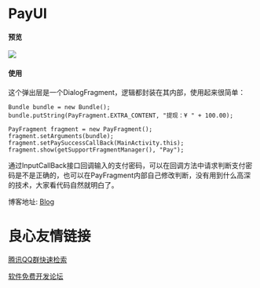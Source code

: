 # PayUI


#### 预览
![](https://user-gold-cdn.xitu.io/2017/4/24/0d7f90c1447ecf0f54180a9c76917502.gif)

#### 使用
这个弹出层是一个DialogFragment，逻辑都封装在其内部，使用起来很简单：

```
Bundle bundle = new Bundle();
bundle.putString(PayFragment.EXTRA_CONTENT, "提现：¥ " + 100.00);

PayFragment fragment = new PayFragment();
fragment.setArguments(bundle);
fragment.setPaySuccessCallBack(MainActivity.this);
fragment.show(getSupportFragmentManager(), "Pay");
```

通过InputCallBack接口回调输入的支付密码，可以在回调方法中请求判断支付密码是不是正确的，也可以在PayFragment内部自己修改判断，没有用到什么高深的技术，大家看代码自然就明白了。

博客地址: [Blog](http://xdeveloper.cn/pay-ui/)


 # 良心友情链接

[腾讯QQ群快速检索](http://u.720life.cn/s/8cf73f7c)

[软件免费开发论坛](http://u.720life.cn/s/bbb01dc0)